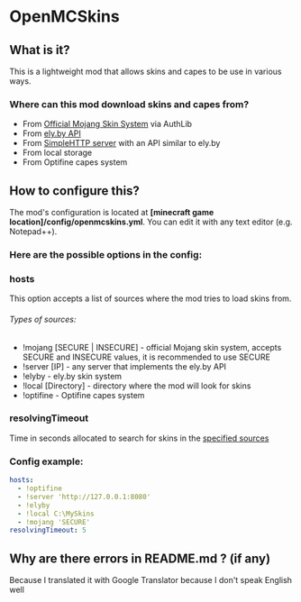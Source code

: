 # OpenMCSkins

## What is it?

This is a lightweight mod that allows skins and capes to be use in various ways.

### Where can this mod download skins and capes from?

* From [Official Mojang Skin System](https://wiki.vg/Mojang_API#UUID_to_Profile_and_Skin.2FCape) via AuthLib
* From [ely.by API](https://docs.ely.by/en/skins-system.html)
* From [SimpleHTTP server](./server/) with an API similar to ely.by
* From local storage
* From Optifine capes system

## How to configure this?

The mod's configuration is located at **[minecraft game location]/config/openmcskins.yml**. You can edit it with any
text editor (e.g. Notepad++).

### Here are the possible options in the config:

### hosts

This option accepts a list of sources where the mod tries to load skins from.

###### Types of sources:

* !mojang [SECURE | INSECURE] - official Mojang skin system, accepts SECURE and INSECURE values, it is recommended to
  use SECURE
* !server [IP] - any server that implements the ely.by API
* !elyby - ely.by skin system
* !local [Directory] - directory where the mod will look for skins
* !optifine - Optifine capes system

### resolvingTimeout

Time in seconds allocated to search for skins in the [specified sources](#hosts)

### Config example:

```yaml
hosts:
  - !optifine
  - !server 'http://127.0.0.1:8080'
  - !elyby
  - !local C:\MySkins
  - !mojang 'SECURE'
resolvingTimeout: 5
```

## Why are there errors in README.md ? (if any)

Because I translated it with Google Translator because I don't speak English well
